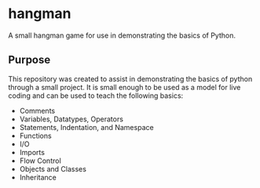 # hangman
A small hangman game for use in demonstrating the basics of Python.

## Purpose
This repository was created to assist in demonstrating the basics of python through a small project.
It is small enough to be used as a model for live coding and can be used to teach the following basics:
- Comments
- Variables, Datatypes, Operators
- Statements, Indentation, and Namespace
- Functions
- I/O
- Imports
- Flow Control
- Objects and Classes
- Inheritance
